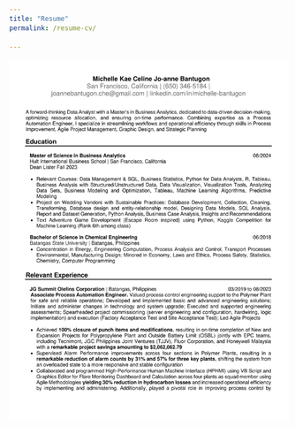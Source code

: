 ```yaml
---
title: "Resume"
permalink: /resume-cv/

---
```


![Michelle Kae Celine Jo-anne Bantugon Data Scientist ](/images/Resume.png)
